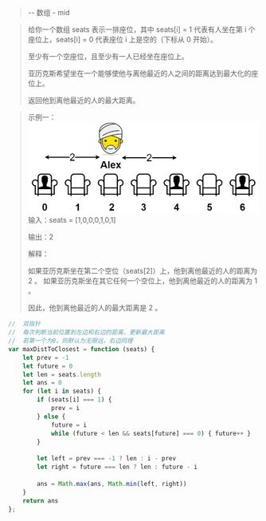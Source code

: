 > -- 数组 - mid

> 给你一个数组 seats 表示一排座位，其中 seats[i] = 1 代表有人坐在第 i 个座位上，seats[i] = 0 代表座位 i 上是空的（下标从 0 开始）。
> 
> 至少有一个空座位，且至少有一人已经坐在座位上。
> 
> 亚历克斯希望坐在一个能够使他与离他最近的人之间的距离达到最大化的座位上。
> 
> 返回他到离他最近的人的最大距离。

> 示例一：<img src="../img/leetcodes/849. 到最近的人的最大距离.bmp"/>
> 输入：seats = [1,0,0,0,1,0,1]
> 
> 输出：2
> 
> 解释：
> 
> 如果亚历克斯坐在第二个空位（seats[2]）上，他到离他最近的人的距离为 2 。
如果亚历克斯坐在其它任何一个空位上，他到离他最近的人的距离为 1 。
> 
> 因此，他到离他最近的人的最大距离是 2 。

```javascript
//  双指针
//  每次判断当前位置到左边和右边的距离，更新最大距离
//  若第一个为0，则默认为无限远，右边同理
var maxDistToClosest = function (seats) {
    let prev = -1
    let future = 0
    let len = seats.length
    let ans = 0
    for (let i in seats) {
        if (seats[i] === 1) {
            prev = i
        } else {
            future = i
            while (future < len && seats[future] === 0) { future++ }
        }

        let left = prev === -1 ? len : i - prev
        let right = future === len ? len : future - i

        ans = Math.max(ans, Math.min(left, right))
    }
    return ans
};
```